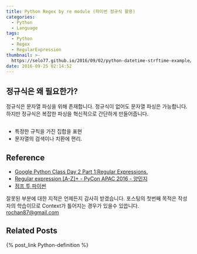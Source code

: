 ```yaml
---
title: Python Regex by re module (파이썬 정규식 활용)
categories:
  - Python
  - Language
tags:
  - Python
  - Regex
  - RegularExpression
thumbnail: >-
  https://selo77.github.io/2016/09/02/python-datetime-strftime-example/python-icon.png
date: 2016-09-25 02:14:52
---
```




## 정규식은 왜 필요한가?
정규식은 문자열 파싱을 위해 존재합니다. 정규식이 없어도 문자열 파싱은 가능합니다. 하지만 정규식은 복잡한 파싱을 혁신적으로 간단하게 만들어줍니다.
```python

```

* 특정한 규칙을 가진 집합을 표현
* 문자열의 검색이나 치환에 편리.




## Reference
* [Google Python Class Day 2 Part 1:Regular Expressions.](https://www.youtube.com/watch?v=kWyoYtvJpe4)
* [Regular expression [A-Z]+ - PyCon APAC 2016 - 양민지](https://www.youtube.com/watch?v=pkcTEoUexag&list=PLZPhyNeJvHRnSJ2sAnqCGFnVRKo98EgCp&index=4)
* [점프 투 파이썬](https://wikidocs.net/1642)

잘못된 부분에 대한 지적은 언제든지 감사히 받겠습니다. 포스팅의 첫번째 목적은 작성자의 학습이므로 Context가 틀어지는 경우가 있을수 있씁니다.
[rochan87@gmail.com](rochan87@gmail.com)

## Related Posts
{% post_link Python-definition %}
<br/>
